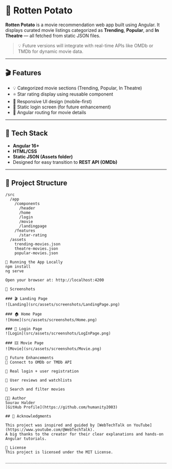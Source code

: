 # 🍿 Rotten Potato

**Rotten Potato** is a movie recommendation web app built using Angular. It displays curated movie listings categorized as **Trending**, **Popular**, and **In Theatre** — all fetched from static JSON files.

> 💡 Future versions will integrate with real-time APIs like OMDb or TMDb for dynamic movie data.

---

## 🎬 Features

- 💡 Categorized movie sections (Trending, Popular, In Theatre)
- ⭐ Star rating display using reusable component
- 📱 Responsive UI design (mobile-first)
- 🔐 Static login screen (for future enhancement)
- 🔄 Angular routing for movie details

---

## 🧰 Tech Stack

- **Angular 16+**
- **HTML/CSS**
- **Static JSON (Assets folder)**
- Designed for easy transition to **REST API (OMDb)**

---

## 📁 Project Structure

```plaintext
/src
  /app
    /components
      /header
      /home
      /login
      /movie
      /landingpage
    /features
      /star-rating
  /assets
    trending-movies.json
    theatre-movies.json
    popular-movies.json

🚀 Running the App Locally
npm install
ng serve

Open your browser at: http://localhost:4200

📸 Screenshots

### 🎬 Landing Page
![Landing](src/assets/screenshots/LandingPage.png)

### 🏠 Home Page
![Home](src/assets/screenshots/Home.png)

### 🔐 Login Page
![Login](src/assets/screenshots/LogInPage.png)

### 🎞️ Movie Page
![Movie](src/assets/screenshots/Movie.png)

🔮 Future Enhancements
🔗 Connect to OMDb or TMDb API

👤 Real login + user registration

💬 User reviews and watchlists

🔎 Search and filter movies

👨‍💻 Author
Sourav Halder
[GitHub Profile](https://github.com/humanity2003)

## 🙏 Acknowledgments

This project was inspired and guided by [WebTechTalk on YouTube](https://www.youtube.com/@WebTechTalk).  
A big thanks to the creator for their clear explanations and hands-on Angular tutorials.

📝 License
This project is licensed under the MIT License.

__________________________________________________________________________________________________________________________________________



